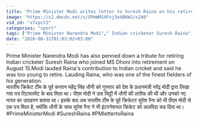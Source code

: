 ```yaml
---
title: "Prime Minister Modi writes letter to Suresh Raina on his retirement after MS Dhoni \u0935\u0928\u0907\u0902\u0921\u093f\u092f\u093e \u0939\u093f\u0902\u0926\u0940"
image: "https://s2.dmcdn.net/v/SPmWM1VFvj3e4BKWJ/x240"
vid_id: "x7vpct2"
categories: "sport"
tags: ["Prime Minister Narendra Modi"," Indian cricketer Suresh Raina"," MS Dhoni"]
date: "2020-08-31T01:03:02+03:00"
---
```

Prime Minister Narendra Modi has also penned down a tribute for retiring Indian cricketer Suresh Raina who joined MS Dhoni into retirement on August 15.Modi lauded Raina's contribution to Indian cricket and said he was too young to retire. Lauding Raina, who was one of the finest fielders of his generation.   <br>भारतीय क्रिकेट टीम के पूर्व कप्तान महेंद्र सिंह धौनी को गुरुवार को देश के प्रधानमंत्री नरेंद्र मोदी द्वारा लिखा गया पत्र रिटायरमेंट के बाद मिला था। पीएम मोदी ने उस चिट्ठी में धौनी की तारीफ की थी और उनको नए भारत का उदाहरण बताया था। इसके बाद अब भारतीय टीम के पूर्व क्रिकेटर सुरेश रैना को भी पीएम मोदी से एक पत्र मिला है, क्योंकि धौनी के साथ सुरेश रैना ने भी इंटरनेशनल क्रिकेट को अलविदा कह दिया था।   <br>#PrimeMinisterModi #SureshRaina #PMlettertoRaina
